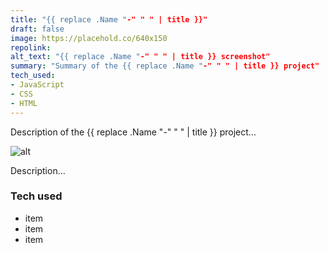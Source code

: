 ```yaml
---
title: "{{ replace .Name "-" " " | title }}"
draft: false
image: https://placehold.co/640x150
repolink: 
alt_text: "{{ replace .Name "-" " " | title }} screenshot"
summary: "Summary of the {{ replace .Name "-" " " | title }} project"
tech_used: 
- JavaScript
- CSS
- HTML
---
```


Description of the {{ replace .Name "-" " " | title }} project...

![alt](//via.placeholder.com/640x150)

Description...

### Tech used
* item
* item
* item
